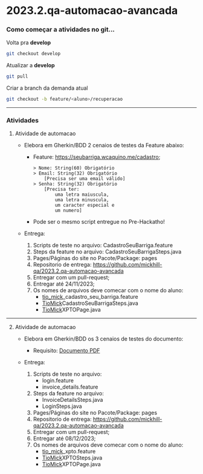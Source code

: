 # 2023.2.qa-automacao-avancada

### Como começar a atividades no git...

Volta pra **develop**
```bash
git checkout develop
```

Atualizar a **develop**
```bash
git pull
```

Criar a branch da demanda atual
```bash
git checkout -b feature/<aluno>/recuperacao
```
---
### Atividades

1. Atividade de automacao

    - Elebora em Gherkin/BDD 2 cenaios de testes da Feature abaixo:

        - Feature: https://seubarriga.wcaquino.me/cadastro; 
            ```text
            > Nome: String(60) Obrigatório
            > Email: String(32) Obrigatório 
                [Precisa ser uma email válido]
            > Senha: String(32) Obrigatório 
                [Precisa ter:
                    uma letra maiuscula, 
                    uma letra minuscula,
                    um caracter especial e 
                    um numero]
            ```
        - Pode ser o mesmo script entregue no Pre-Hackatho!

    - Entrega:
        1. Scripts de teste no arquivo: CadastroSeuBarriga.feature
        1. Steps da feature no arquivo: CadastroSeuBarrigaSteps.java
        1. Pages/Páginas do site no Pacote/Package: pages
        1. Repositorio de entrega: https://github.com/mickhill-qa/2023.2.qa-automacao-avancada
        1. Entregar com um pull-request;
        1. Entregar até 24/11/2023;
        1. Os nomes de arquivos deve comecar com o nome do aluno:
            - [tio_mick](#)_cadastro_seu_barriga.feature
            - [TioMick](#)CadastroSeuBarrigaSteps.java
            - [TioMick](#)XPTOPage.java

---
2. Atividade de automacao

   - Elebora em Gherkin/BDD os 3 cenaios de testes do documento:

      - Requisito: [Documento PDF](Quality_Assurance_-_Test_Automation_Assessment.pdf)

   - Entrega:
      1. Scripts de teste no arquivo: 
         - login.feature
         - invoice_details.feature
      1. Steps da feature no arquivo:
         - InvoiceDetailsSteps.java
         - LoginSteps.java
      1. Pages/Páginas do site no Pacote/Package: pages
      1. Repositorio de entrega: https://github.com/mickhill-qa/2023.2.qa-automacao-avancada
      1. Entregar com um pull-request;
      1. Entregar até 08/12/2023;
      1. Os nomes de arquivos deve comecar com o nome do aluno:
          - [tio_mick](#)_xpto.feature
          - [TioMick](#)XPTOSteps.java
          - [TioMick](#)XPTOPage.java